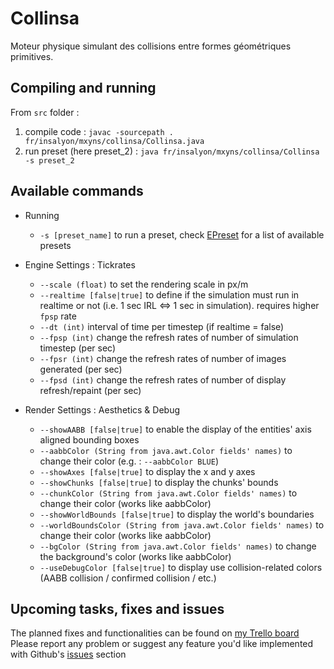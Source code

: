 # Collinsa
Moteur physique simulant des collisions entre formes géométriques primitives.

## Compiling and running
From `src` folder :  
   1. compile code : `javac -sourcepath . fr/insalyon/mxyns/collinsa/Collinsa.java`  
   2. run preset (here preset_2) : `java fr/insalyon/mxyns/collinsa/Collinsa -s preset_2`

## Available commands
   - Running
      - `-s [preset_name]` to run a preset, check [EPreset](https://github.com/mxyns/collinsa/blob/master/src/fr/insalyon/mxyns/collinsa/presets/Preset.java) for a list of available presets
   
   - Engine Settings : Tickrates
      - `--scale (float)` to set the rendering scale in px/m 
      - `--realtime [false|true]` to define if the simulation must run in realtime or not (i.e. 1 sec IRL <=> 1 sec in simulation). requires higher `fpsp` rate
      - `--dt (int)` interval of time per timestep (if realtime = false)
      - `--fpsp (int)` change the refresh rates of number of simulation timestep (per sec)
      - `--fpsr (int)` change the refresh rates of number of images generated (per sec)
      - `--fpsd (int)` change the refresh rates of number of display refresh/repaint (per sec)

   - Render Settings : Aesthetics & Debug
      - `--showAABB [false|true]` to enable the display of the entities' axis aligned bounding boxes
      - `--aabbColor (String from java.awt.Color fields' names)` to change their color (e.g. : `--aabbColor BLUE`)
      - `--showAxes [false|true]` to display the x and y axes
      - `--showChunks [false|true]` to display the chunks' bounds
      - `--chunkColor (String from java.awt.Color fields' names)` to change their color (works like aabbColor)
      - `--showWorldBounds [false|true]` to display the world's boundaries
      - `--worldBoundsColor (String from java.awt.Color fields' names)` to change their color (works like aabbColor)
      - `--bgColor (String from java.awt.Color fields' names)` to change the background's color (works like aabbColor)
      - `--useDebugColor [false|true]` to display use collision-related colors (AABB collision / confirmed collision / etc.)
      
## Upcoming tasks, fixes and issues
    
   The planned fixes and functionalities can be found on [my Trello board](https://trello.com/b/O4Y18YMN/collinsa)  
   Please report any problem or suggest any feature you'd like implemented with Github's [issues](https://github.com/mxyns/collinsa/issues) section 